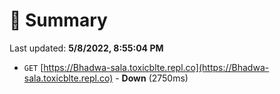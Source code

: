 # 📖 Summary
Last updated: **5/8/2022, 8:55:04 PM**

- `GET` [https://Bhadwa-sala.toxicblte.repl.co](https://Bhadwa-sala.toxicblte.repl.co) - **Down** (2750ms)
